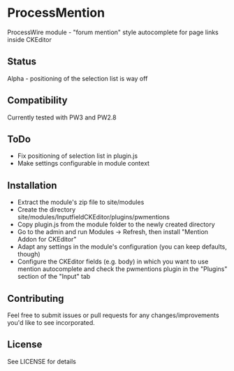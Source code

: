 # ProcessMention
ProcessWire module - "forum mention" style autocomplete for page links inside CKEditor

## Status
Alpha - positioning of the selection list is way off

## Compatibility
Currently tested with PW3 and PW2.8

## ToDo
* Fix positioning of selection list in plugin.js
* Make settings configurable in module context

## Installation
* Extract the module's zip file to site/modules
* Create the directory site/modules/InputfieldCKEditor/plugins/pwmentions
* Copy plugin.js from the module folder to the newly created directory
* Go to the admin and run Modules -> Refresh, then install "Mention Addon for CKEditor"
* Adapt any settings in the module's configuration (you can keep defaults, though)
* Configure the CKEditor fields (e.g. body) in which you want to use mention autocomplete
  and check the pwmentions plugin in the "Plugins" section of the "Input" tab

## Contributing
Feel free to submit issues or pull requests for any changes/improvements you'd like to see incorporated.

## License
See LICENSE for details
